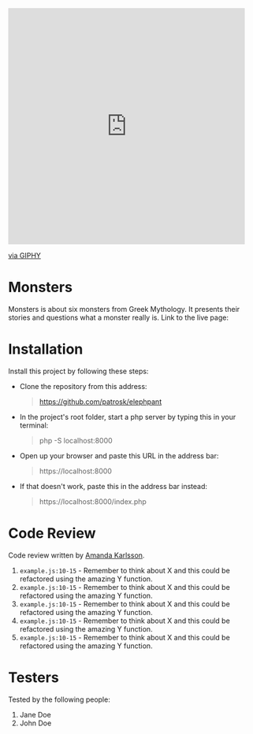<iframe src="https://giphy.com/embed/9JVsPnYq2quRy" width="480" height="480" frameBorder="0" class="giphy-embed" allowFullScreen></iframe><p><a href="https://giphy.com/gifs/medusa-9JVsPnYq2quRy">via GIPHY</a></p>

# Monsters

Monsters is about six monsters from Greek Mythology. It presents their stories and questions what a monster really is. Link to the live page:

# Installation

Install this project by following these steps:

- Clone the repository from this address:

  > https://github.com/patrosk/elephpant

- In the project's root folder, start a php server by typing this in your terminal:

  > php -S localhost:8000

- Open up your browser and paste this URL in the address bar:

  > https://localhost:8000

- If that doesn't work, paste this in the address bar instead:
  > https://localhost:8000/index.php

# Code Review

Code review written by [Amanda Karlsson](https://github.com/amandaprintz).

1. `example.js:10-15` - Remember to think about X and this could be refactored using the amazing Y function.
2. `example.js:10-15` - Remember to think about X and this could be refactored using the amazing Y function.
3. `example.js:10-15` - Remember to think about X and this could be refactored using the amazing Y function.
4. `example.js:10-15` - Remember to think about X and this could be refactored using the amazing Y function.
5. `example.js:10-15` - Remember to think about X and this could be refactored using the amazing Y function.

# Testers

Tested by the following people:

1. Jane Doe
2. John Doe
